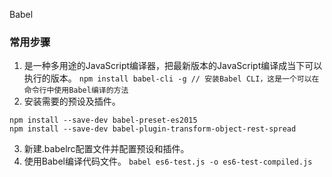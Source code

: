 Babel
### 常用步骤
1. 是一种多用途的JavaScript编译器，把最新版本的JavaScript编译成当下可以执行的版本。
  `npm install babel-cli -g // 安装Babel CLI，这是一个可以在命令行中使用Babel编译的方法`
2. 安装需要的预设及插件。
  ```
  npm install --save-dev babel-preset-es2015
  npm install --save-dev babel-plugin-transform-object-rest-spread
  ```
3. 新建.babelrc配置文件并配置预设和插件。
4. 使用Babel编译代码文件。
  `babel es6-test.js -o es6-test-compiled.js`

  